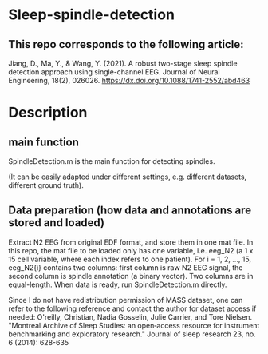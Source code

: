 # Sleep-spindle-detection
## This repo corresponds to the following article:
Jiang, D., Ma, Y., & Wang, Y. (2021). A robust two-stage sleep spindle detection approach using single-channel EEG. Journal of Neural Engineering, 18(2), 026026. https://dx.doi.org/10.1088/1741-2552/abd463

# Description
## main function
SpindleDetection.m is the main function for detecting spindles.  

(It can be easily adapted under different settings, e.g. different datasets, different ground truth).

## Data preparation (how data and annotations are stored and loaded)
Extract N2 EEG from original EDF format, and store them in one mat file. 
In this repo, the mat file to be loaded only has one variable, i.e. eeg_N2 (a 1 x 15 cell variable, where each index refers to one patient).
For i = 1, 2, ..., 15, eeg_N2{i} contains two columns: 
first column is raw N2 EEG signal, the second column is spindle annotation (a binary vector). Two columns are in equal-length. When data is ready, run SpindleDetection.m directly.

Since I do not have redistribution permission of MASS dataset, one can refer to the following reference and contact the author for dataset access if needed:
O'reilly, Christian, Nadia Gosselin, Julie Carrier, and Tore Nielsen. "Montreal Archive of Sleep Studies: an open‐access resource for instrument benchmarking and exploratory research." Journal of sleep research 23, no. 6 (2014): 628-635
